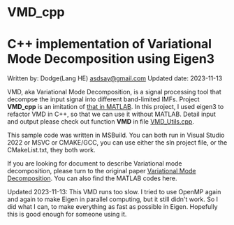 # VMD_cpp
# C++ implementation of Variational Mode Decomposition using Eigen3
Written by: Dodge(Lang HE) asdsay@gmail.com
Updated date: 2023-11-13

VMD, aka Variational Mode Decomposition, is a signal processing tool that decompse the input signal into different band-limited IMFs. 
Project **VMD_cpp**  is an imitation of [that in MATLAB](https://ww2.mathworks.cn/help/wavelet/ref/vmd.html). In this project, I used eigen3 to refactor VMD in C++, so that we can use it without MATLAB. 
Detail input and output please check out function **VMD** in file [VMD_Utils.cpp](https://github.com/DodgeHo/VMD_cpp/blob/master/VMD_Utils.cpp).

This sample code was written in MSBuild. You can both run in Visual Studio 2022 or MSVC or CMAKE/GCC, you can use either the sln project file, or the CMakeList.txt, they both work.

If you are looking for document to describe Variational mode decomposition, please turn to the original paper [Variational Mode Decomposition](https://ieeexplore.ieee.org/document/6655981). You can also find the MATLAB codes here.


Updated 2023-11-13: This VMD runs too slow. I tried to use OpenMP again and again to make Eigen in parallel computing, but it still didn't work. So I did what I can, to make everything as fast as possible in Eigen. Hopefully this is good enough for someone using it.
